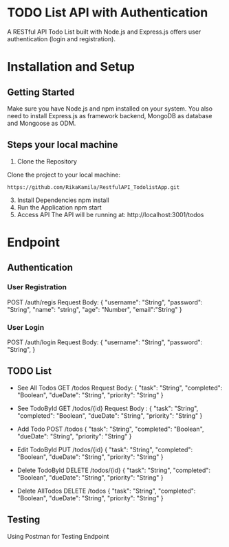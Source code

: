 # TODO List API with Authentication

A RESTful API Todo List built with Node.js and Express.js offers user authentication (login and registration).

# Installation and Setup

## Getting Started
Make sure you have Node.js and npm installed on your system. You also need to install Express.js as framework backend, MongoDB as database and Mongoose as ODM.
## Steps your local machine
1. Clone the Repository
   
Clone the project to your local machine:
```
https://github.com/RikaKamila/RestfulAPI_TodolistApp.git
```
3. Install Dependencies
    npm install
4. Run the Application
     npm start
5. Access API
The API will be running at:   http://localhost:3001/todos

# Endpoint

## Authentication

### User Registration
POST /auth/regis
Request Body: 
  { 
    "username": "String", 
    "password": "String", 
    "name": "string", 
    "age": "Number", 
    "email":"String" 
  }

### User Login
POST /auth/login
Request Body: 
  { 
    "username": "String", 
    "password": "String", 
  }

## TODO List
* See All Todos
GET /todos
Request Body:
  {
    "task": "String",
    "completed": "Boolean",
    "dueDate": "String",
    "priority": "String"
  }

* See TodoById
GET /todos/{id}
Request Body :
  {
    "task": "String",
    "completed": "Boolean",
    "dueDate": "String",
    "priority": "String"
  }

* Add Todo
POST /todos
  {
    "task": "String",
    "completed": "Boolean",
    "dueDate": "String",
    "priority": "String"
  }

* Edit TodoById
PUT /todos/{id}
  {
    "task": "String",
    "completed": "Boolean",
    "dueDate": "String",
    "priority": "String"
  }


* Delete TodoById
DELETE /todos/{id}
  {
    "task": "String",
    "completed": "Boolean",
    "dueDate": "String",
    "priority": "String"
  }

* Delete AllTodos
DELETE /todos
  {
    "task": "String",
    "completed": "Boolean",
    "dueDate": "String",
    "priority": "String"
  }

## Testing
Using Postman for Testing Endpoint







